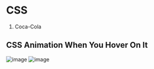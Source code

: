 # CSS
1. Coca-Cola
## CSS Animation When You Hover On It
![image](https://github.com/krishangopalgupta/CSS/assets/92851713/3bbd7e58-adb8-46a7-ac71-90166064a43f)
![image](https://github.com/krishangopalgupta/CSS/assets/92851713/31b8b510-8cab-4312-8db4-a55250086895)
